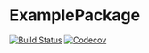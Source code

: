 # ExamplePackage

[![Build Status](https://travis-ci.com/yolsever/ExamplePackage.jl.svg?branch=master)](https://travis-ci.com/yolsever/ExamplePackage.jl)
[![Codecov](https://codecov.io/gh/yolsever/ExamplePackage.jl/branch/master/graph/badge.svg)](https://codecov.io/gh/yolsever/ExamplePackage.jl)
